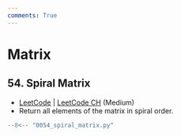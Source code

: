 ```yaml
---
comments: True
---
```


# Matrix

## 54. Spiral Matrix

-   [LeetCode](https://leetcode.com/problems/spiral-matrix/) | [LeetCode CH](https://leetcode.cn/problems/spiral-matrix/) (Medium)
-   Return all elements of the matrix in spiral order.

```python
--8<-- "0054_spiral_matrix.py"
```
